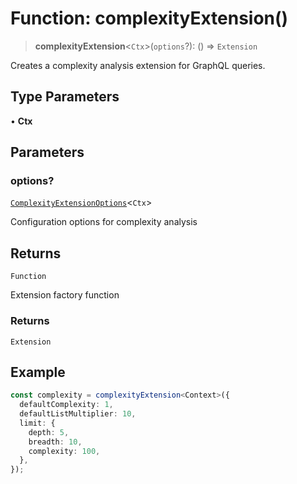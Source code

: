 # Function: complexityExtension()

> **complexityExtension**\<`Ctx`\>(`options`?): () => `Extension`

Creates a complexity analysis extension for GraphQL queries.

## Type Parameters

• **Ctx**

## Parameters

### options?

[`ComplexityExtensionOptions`](../interfaces/ComplexityExtensionOptions.md)\<`Ctx`\>

Configuration options for complexity analysis

## Returns

`Function`

Extension factory function

### Returns

`Extension`

## Example

```typescript
const complexity = complexityExtension<Context>({
  defaultComplexity: 1,
  defaultListMultiplier: 10,
  limit: {
    depth: 5,
    breadth: 10,
    complexity: 100,
  },
});
```
